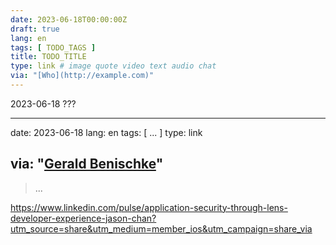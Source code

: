 ```yaml
---
date: 2023-06-18T00:00:00Z
draft: true
lang: en
tags: [ TODO_TAGS ]
title: TODO_TITLE
type: link # image quote video text audio chat
via: "[Who](http://example.com)"
---
```

2023-06-18 ???


---
date: 2023-06-18
lang: en
tags: [ ... ]
type: link

via: "[Gerald Benischke](https://equalexperts.slack.com/archives/C6PUCB37E/p1687074694274649)"
---


> ...


<https://www.linkedin.com/pulse/application-security-through-lens-developer-experience-jason-chan?utm_source=share&utm_medium=member_ios&utm_campaign=share_via>

